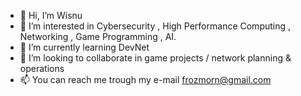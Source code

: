 - 👋 Hi, I’m Wisnu
- 👀 I’m interested in Cybersecurity , High Performance Computing , Networking , Game Programming , AI.
- 🌱 I’m currently learning DevNet
- 💞️ I’m looking to collaborate in game projects / network planning & operations
- 📫 You can reach me trough my e-mail frozmorn@gmail.com

<!---
frozmorn/frozmorn is a ✨ special ✨ repository because its `README.md` (this file) appears on your GitHub profile.
You can click the Preview link to take a look at your changes.
--->
